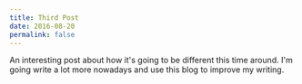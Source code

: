 ```yaml
---
title: Third Post
date: 2016-08-20
permalink: false
---
```


An interesting post about how it's going to be different this time around. I'm going write a lot more nowadays and use this blog to improve my writing.